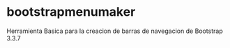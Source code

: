 # bootstrapmenumaker

Herramienta Basica para la creacion de barras de navegacion de Bootstrap 3.3.7
